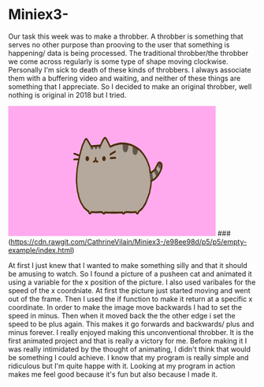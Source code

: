 # Miniex3-
Our task this week was to make a throbber. A throbber is something that serves no other purpose than prooving to the user that something is happening/ data is being processed. The traditional throbber/the throbber we come across regularly is some type of shape moving clockwise. Personally I'm sick to death of these kinds of throbbers. I always associate them with a buffering video and waiting, and neither of these things are something that I appreciate. So I decided to make an original throbber, well nothing is original in 2018 but I tried. 

![alt text](miniex3.PNG)
###(https://cdn.rawgit.com/CathrineVilain/Miniex3-/e98ee98d/p5/p5/empty-example/index.html)

At first I just knew that I wanted to make something silly and that it should be amusing to watch. So I found a picture of a pusheen cat and animated it using a variable for the x position of the picture. I also used varibales for the speed of the x coordniate. At first the picture just started moving and went out of the frame. Then I used the if function to make it return at a specific x coordinate. In order to make the image move backwards I had to set the speed in minus. Then when it moved back the the other edge i set the speed to be plus again. This makes it go forwards and backwards/ plus and minus forever. I really enjoyed making this unconventional throbber. It is the first animated project and that is really a victory for me. Before making it I was really intimidated by the thought of animating, I didn't think that would be something I could achieve. I know that my program is really simple and ridiculous but I'm quite happe with it. Looking at my program in action makes me feel good because it's fun but also because I made it. 

